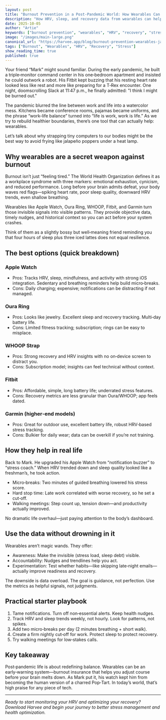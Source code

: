 ```yaml
---
layout: post
title: "Burnout Prevention in a Post-Pandemic World: How Wearables Can Keep You From Frying Like a Jalapeño Popper"
description: "How HRV, sleep, and recovery data from wearables can help you spot burnout early and build healthier habits."
date: 2025-10-05
author: "Artie"
keywords: ["burnout prevention", "wearables", "HRV", "recovery", "stress", "sleep"]
image: "/images/main-large.png"
canonical_url: "https://harvee.app/blog/burnout-prevention-wearables-jalapeno-popper"
tags: ["Burnout", "Wearables", "HRV", "Recovery", "Stress"]
show_reading_time: true
published: true
---
```


Your friend “Mark” might sound familiar. During the early pandemic, he built a triple‑monitor command center in his one‑bedroom apartment and insisted he could outwork a robot. His Fitbit kept buzzing that his resting heart rate looked less like rest and more like preparing for a T‑Rex encounter. One night, doomscrolling Slack at 11:47 p.m., he finally admitted: "I think I might be burned out."

The pandemic blurred the line between work and life into a watercolor mess. Kitchens became conference rooms, pajamas became uniforms, and the phrase “work-life balance” turned into “life is work, work is life.” As we try to rebuild healthier boundaries, there’s one tool that can actually help: wearables.

Let’s talk about why strapping tiny computers to our bodies might be the best way to avoid frying like jalapeño poppers under a heat lamp.

## Why wearables are a secret weapon against burnout

Burnout isn’t just “feeling tired.” The World Health Organization defines it as a workplace syndrome with three markers: emotional exhaustion, cynicism, and reduced performance. Long before your brain admits defeat, your body waves red flags—spiking heart rate, poor sleep quality, downward HRV trends, even shallow breathing.

Wearables like Apple Watch, Oura Ring, WHOOP, Fitbit, and Garmin turn those invisible signals into visible patterns. They provide objective data, timely nudges, and historical context so you can act before your system crashes.

Think of them as a slightly bossy but well‑meaning friend reminding you that four hours of sleep plus three iced lattes does not equal resilience.

## The best options (quick breakdown)

### Apple Watch
- Pros: Tracks HRV, sleep, mindfulness, and activity with strong iOS integration. Sedentary and breathing reminders help build micro‑breaks.
- Cons: Daily charging; expensive; notifications can be distracting if not managed.

### Oura Ring
- Pros: Looks like jewelry. Excellent sleep and recovery tracking. Multi‑day battery life.
- Cons: Limited fitness tracking; subscription; rings can be easy to misplace.

### WHOOP Strap
- Pros: Strong recovery and HRV insights with no on‑device screen to distract you.
- Cons: Subscription model; insights can feel technical without context.

### Fitbit
- Pros: Affordable, simple, long battery life; underrated stress features.
- Cons: Recovery metrics are less granular than Oura/WHOOP; app feels dated.

### Garmin (higher‑end models)
- Pros: Great for outdoor use, excellent battery life, robust HRV‑based stress tracking.
- Cons: Bulkier for daily wear; data can be overkill if you’re not training.

## How they help in real life

Back to Mark. He upgraded his Apple Watch from “notification buzzer” to “stress coach.” When HRV trended down and sleep quality looked like a freshman’s, he took action.

- Micro‑breaks: Two minutes of guided breathing lowered his stress score.
- Hard stop time: Late work correlated with worse recovery, so he set a cut‑off.
- Walking meetings: Step count up, tension down—and productivity actually improved.

No dramatic life overhaul—just paying attention to the body’s dashboard.

## Use the data without drowning in it

Wearables aren’t magic wands. They offer:

- Awareness: Make the invisible (stress load, sleep debt) visible.
- Accountability: Nudges and trendlines help you act.
- Experimentation: Test whether habits—like skipping late‑night emails—actually improve readiness and recovery.

The downside is data overload. The goal is guidance, not perfection. Use the metrics as helpful signals, not judgments.

## Practical starter playbook

1. Tame notifications. Turn off non‑essential alerts. Keep health nudges.
2. Track HRV and sleep trends weekly, not hourly. Look for patterns, not spikes.
3. Add two micro‑breaks per day (2 minutes breathing + short walk).
4. Create a firm nightly cut‑off for work. Protect sleep to protect recovery.
5. Try walking meetings for low‑stakes calls.

## Key takeaway

Post‑pandemic life is about redefining balance. Wearables can be an early‑warning system—burnout insurance that helps you adjust course before your brain melts down. As Mark put it, his watch kept him from becoming the human version of a charred Pop‑Tart. In today’s world, that’s high praise for any piece of tech.

---

*Ready to start monitoring your HRV and optimizing your recovery? Download Harvee and begin your journey to better stress management and health optimization.*